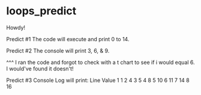 # loops_predict

Howdy!

Predict #1
The code will execute and print 0 to 14. 

Predict #2
The console will print 3, 6, & 9.

^^^ I ran the code and forgot to check with a t chart to see if i would equal 6. I would've found it doesn't! 

Predict #3
Console Log will print:
Line    Value
1       1
2       4
3       5
4       8
5       10
6       11
7       14
8       16